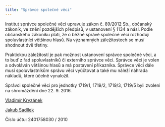 ```yaml
---
title: "Správce společné věci"
---
```


Institut správce společné věci upravuje zákon č. 89/2012 Sb., občanský zákoník,
ve znění pozdějších předpisů, v ustanovení § 1134 a násl. Podle občanského
zákoníku platí, že o běžné správě společné věci rozhodují spoluvlastníci většinou
hlasů. Na významných záležitostech se musí shodnout dvě třetiny.

Praktickou záležitostí je pak možnost ustanovení správce společné věci,
a to buď z řad spoluvlastníků či externího správce věci. Správce věci je volen a
odvoláván většinou hlasů a má postavení příkazníka. Správce věci dále musí
spoluvlastníkům správu věci vyúčtovat a také mu náleží náhrada nákladů, které
účelně vynaložil.

Správci společné věci pro jednotky 1719/1, 1719/2, 1719/3, 1719/5 byli zvoleni na shromáždění dne 22. 9. 2016.

[Vladimír Kryzánek](kryzanek@biskupcova42.cz)

[Jakub Sadílek](sadilek@biskupcova42.cz)

Číslo účtu: 2401758030 / 2010

